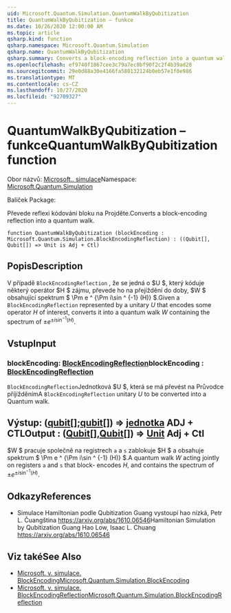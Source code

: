 ```yaml
---
uid: Microsoft.Quantum.Simulation.QuantumWalkByQubitization
title: QuantumWalkByQubitization – funkce
ms.date: 10/26/2020 12:00:00 AM
ms.topic: article
qsharp.kind: function
qsharp.namespace: Microsoft.Quantum.Simulation
qsharp.name: QuantumWalkByQubitization
qsharp.summary: Converts a block-encoding reflection into a quantum walk.
ms.openlocfilehash: ef9740f1867cee3c79a7ec0bf90f2c2f4b39ad28
ms.sourcegitcommit: 29e0d88a30e4166fa580132124b0eb57e1f0e986
ms.translationtype: MT
ms.contentlocale: cs-CZ
ms.lasthandoff: 10/27/2020
ms.locfileid: "92709327"
---
```

# <a name="quantumwalkbyqubitization-function"></a><span data-ttu-id="c876c-102">QuantumWalkByQubitization – funkce</span><span class="sxs-lookup"><span data-stu-id="c876c-102">QuantumWalkByQubitization function</span></span>

<span data-ttu-id="c876c-103">Obor názvů: [Microsoft.. simulace](xref:Microsoft.Quantum.Simulation)</span><span class="sxs-lookup"><span data-stu-id="c876c-103">Namespace: [Microsoft.Quantum.Simulation](xref:Microsoft.Quantum.Simulation)</span></span>

<span data-ttu-id="c876c-104">Balíček [](https://nuget.org/packages/)</span><span class="sxs-lookup"><span data-stu-id="c876c-104">Package: [](https://nuget.org/packages/)</span></span>


<span data-ttu-id="c876c-105">Převede reflexi kódování bloku na Projděte.</span><span class="sxs-lookup"><span data-stu-id="c876c-105">Converts a block-encoding reflection into a quantum walk.</span></span>

```qsharp
function QuantumWalkByQubitization (blockEncoding : Microsoft.Quantum.Simulation.BlockEncodingReflection) : ((Qubit[], Qubit[]) => Unit is Adj + Ctl)
```


## <a name="description"></a><span data-ttu-id="c876c-106">Popis</span><span class="sxs-lookup"><span data-stu-id="c876c-106">Description</span></span>

<span data-ttu-id="c876c-107">V případě `BlockEncodingReflection` , že se jedná o $U $, který kóduje některý operátor $H $ zájmu, převede ho na přejíždění do doby, $W $ obsahující spektrum $ \Pm e ^ {\Pm i\sin ^ {-1} (H)} $.</span><span class="sxs-lookup"><span data-stu-id="c876c-107">Given a `BlockEncodingReflection` represented by a unitary $U$ that encodes some operator $H$ of interest, converts it into a quantum walk $W$ containing the spectrum of $\pm e^{\pm i\sin^{-1}(H)}$.</span></span>

## <a name="input"></a><span data-ttu-id="c876c-108">Vstup</span><span class="sxs-lookup"><span data-stu-id="c876c-108">Input</span></span>

### <a name="blockencoding--blockencodingreflection"></a><span data-ttu-id="c876c-109">blockEncoding: [BlockEncodingReflection](xref:Microsoft.Quantum.Simulation.BlockEncodingReflection)</span><span class="sxs-lookup"><span data-stu-id="c876c-109">blockEncoding : [BlockEncodingReflection](xref:Microsoft.Quantum.Simulation.BlockEncodingReflection)</span></span>

<span data-ttu-id="c876c-110">`BlockEncodingReflection`Jednotková $U $, která se má převést na Průvodce příjížděním</span><span class="sxs-lookup"><span data-stu-id="c876c-110">A `BlockEncodingReflection` unitary $U$ to be converted into a Quantum walk.</span></span>



## <a name="output--qubitqubit--unit-adj--ctl"></a><span data-ttu-id="c876c-111">Výstup: ([qubit](xref:microsoft.quantum.lang-ref.qubit)[];[qubit](xref:microsoft.quantum.lang-ref.qubit)[]) => [jednotka](xref:microsoft.quantum.lang-ref.unit) ADJ + CTL</span><span class="sxs-lookup"><span data-stu-id="c876c-111">Output : ([Qubit](xref:microsoft.quantum.lang-ref.qubit)[],[Qubit](xref:microsoft.quantum.lang-ref.qubit)[]) => [Unit](xref:microsoft.quantum.lang-ref.unit) Adj + Ctl</span></span>

<span data-ttu-id="c876c-112">$W $ pracuje společně na registrech `a` a `s` zablokuje $H $ a obsahuje spektrum $ \Pm e ^ {\Pm i\sin ^ {-1} (H)} $.</span><span class="sxs-lookup"><span data-stu-id="c876c-112">A quantum walk $W$ acting jointly on registers `a` and `s` that block- encodes $H$, and contains the spectrum of $\pm e^{\pm i\sin^{-1}(H)}$.</span></span>

## <a name="references"></a><span data-ttu-id="c876c-113">Odkazy</span><span class="sxs-lookup"><span data-stu-id="c876c-113">References</span></span>

- <span data-ttu-id="c876c-114">Simulace Hamiltonian podle Qubitization Guang vystoupí hao nízká, Petr L. Čuangština https://arxiv.org/abs/1610.06546</span><span class="sxs-lookup"><span data-stu-id="c876c-114">Hamiltonian Simulation by Qubitization Guang Hao Low, Isaac L. Chuang https://arxiv.org/abs/1610.06546</span></span>

## <a name="see-also"></a><span data-ttu-id="c876c-115">Viz také</span><span class="sxs-lookup"><span data-stu-id="c876c-115">See Also</span></span>

- [<span data-ttu-id="c876c-116">Microsoft. v. simulace. BlockEncoding</span><span class="sxs-lookup"><span data-stu-id="c876c-116">Microsoft.Quantum.Simulation.BlockEncoding</span></span>](xref:Microsoft.Quantum.Simulation.BlockEncoding)
- [<span data-ttu-id="c876c-117">Microsoft. v. simulace. BlockEncodingReflection</span><span class="sxs-lookup"><span data-stu-id="c876c-117">Microsoft.Quantum.Simulation.BlockEncodingReflection</span></span>](xref:Microsoft.Quantum.Simulation.BlockEncodingReflection)